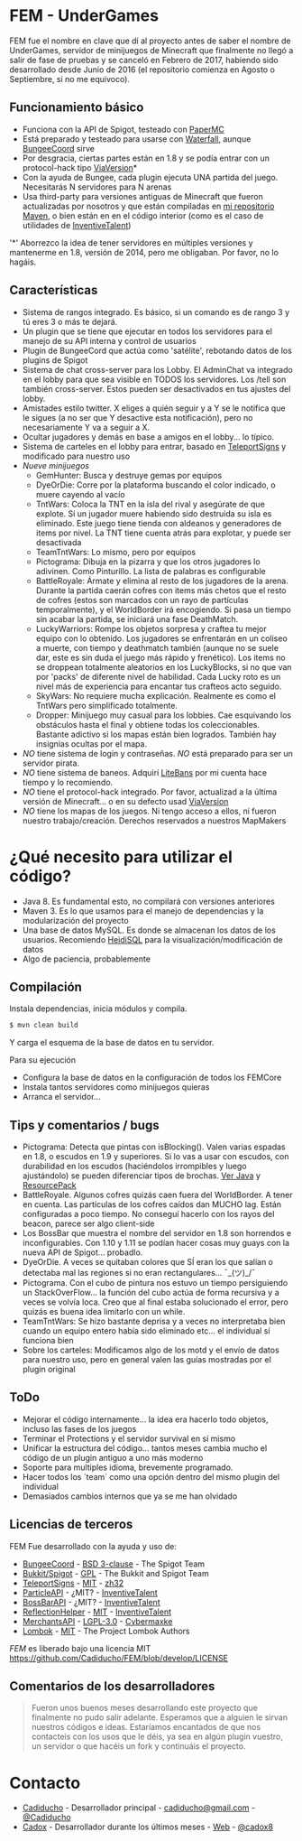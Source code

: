 # FEM - UnderGames

FEM fue el nombre en clave que dí al proyecto antes de saber el nombre de UnderGames, servidor de minijuegos de Minecraft que finalmente no llegó a salir de fase de pruebas y se canceló en Febrero de 2017, habiendo sido desarrollado desde Junio de 2016 (el repositorio comienza en Agosto o Septiembre, si no me equivoco).

## Funcionamiento básico
  - Funciona con la API de Spigot, testeado con [PaperMC](https://github.com/PaperMC/Paper)
  - Está preparado y testeado para usarse con [Waterfall](https://github.com/WaterfallMC/Waterfall), aunque [BungeeCoord](https://github.com/SpigotMC/BungeeCord) sirve
  - Por desgracia, ciertas partes están en 1.8 y se podía entrar con un protocol-hack tipo [ViaVersion](https://github.com/MylesIsCool/ViaVersion)*
  - Con la ayuda de Bungee, cada plugin ejecuta UNA partida del juego. Necesitarás N servidores para N arenas
  - Usa third-party para versiones antiguas de Minecraft que fueron actualizadas por nosotros y que están compiladas en [mi repositorio Maven](https://cadiducho.com/repo), o bien están en en el código interior (como es el caso de utilidades de [InventiveTalent](https://github.com/InventivetalentDev))

'*' Aborrezco la idea de tener servidores en múltiples versiones y mantenerme en 1.8, versión de 2014, pero me obligaban. Por favor, no lo hagáis.

## Características
  - Sistema de rangos integrado. Es básico, si un comando es de rango 3 y tú eres 3 o más te dejará.
  - Un plugin que se tiene que ejecutar en todos los servidores para el manejo de su API interna y control de usuarios
  - Plugin de BungeeCord que actúa como 'satélite', rebotando datos de los plugins de Spigot
  - Sistema de chat cross-server para los Lobby. El AdminChat va integrado en el lobby para que sea visible en TODOS los servidores. Los /tell son también cross-server. Estos pueden ser desactivados en tus ajustes del lobby.
  - Amistades estilo twitter. X eliges a quién seguir y a Y se le notifica que le sigues (a no ser que Y desactive esta notificación), pero no necesariamente Y va a seguir a X.
  - Ocultar jugadores y demás en base a amigos en el lobby... lo típico.
  - Sistema de carteles en el lobby para entrar, basado en [TeleportSigns](https://github.com/zh32/TeleportSigns) y modificado para nuestro uso
  - *Nueve minijuegos*
    - GemHunter: Busca y destruye gemas por equipos
    - DyeOrDie: Corre por la plataforma buscando el color indicado, o muere cayendo al vacío
    - TntWars: Coloca la TNT en la isla del rival y asegúrate de que explote. Si un jugador muere habiendo sido destruida su isla es eliminado. Este juego tiene tienda con aldeanos y generadores de items por nivel. La TNT tiene cuenta atrás para explotar, y puede ser desactivada
    - TeamTntWars: Lo mismo, pero por equipos
    - Pictograma: Dibuja en la pizarra y que los otros jugadores lo adivinen. Como Pinturillo. La lista de palabras es configurable
    - BattleRoyale: Ármate y elimina al resto de los jugadores de la arena. Durante la partida caerán cofres con items más chetos que el resto de cofres (estos son marcados con un rayo de partículas temporalmente), y el WorldBorder irá encogiendo. Si pasa un tiempo sin acabar la partida, se iniciará una fase DeathMatch.
    - LuckyWarriors: Rompe los objetos sorpresa y craftea tu mejor equipo con lo obtenido. Los jugadores se enfrentarán en un coliseo a muerte, con tiempo y deathmatch también (aunque no se suele dar, este es sin duda el juego más rápido y frenético). Los items no se droppean totalmente aleatorios en los LuckyBlocks, si no que van por 'packs' de diferente nivel de habilidad. Cada Lucky roto es un nivel más de experiencia para encantar tus crafteos acto seguido.
    - SkyWars: No requiere mucha explicación. Realmente es como el TntWars pero simplificado totalmente.
    - Dropper: Minijuego muy casual para los lobbies. Cae esquivando los obstáculos hasta el final y obtiene todas los coleccionables. Bastante adictivo si los mapas están bien logrados. También hay insignias ocultas por el mapa.
  - *NO* tiene sistema de login y contraseñas. *NO* está preparado para ser un servidor pirata.
  - *NO* tiene sistema de baneos. Adquirí [LiteBans](https://www.spigotmc.org/resources/litebans.3715/) por mi cuenta hace tiempo y lo recomiendo.
  - *NO* tiene el protocol-hack integrado. Por favor, actualizad a la última versión de Minecraft... o en su defecto usad [ViaVersion](https://github.com/MylesIsCool/ViaVersion)
  - *NO* tiene los mapas de los juegos. Ni tengo acceso a ellos, ni fueron nuestro trabajo/creación. Derechos reservados a nuestros MapMakers
# ¿Qué necesito para utilizar el código?

  - Java 8. Es fundamental esto, no compilará con versiones anteriores
  - Maven 3. Es lo que usamos para el manejo de dependencias y la modularización del proyecto
  - Una base de datos MySQL. Es donde se almacenan los datos de los usuarios. Recomiendo [HeidiSQL](https://www.heidisql.com/) para la visualización/modificación de datos
  - Algo de paciencia, probablemente

## Compilación

Instala dependencias, inicia módulos y compila.

```sh
$ mvn clean build
```

Y carga el esquema de la base de datos en tu servidor.

Para su ejecución
* Configura la base de datos en la configuración de todos los FEMCore
* Instala tantos servidores como minijuegos quieras
* Arranca el servidor...

## Tips y comentarios / bugs
* Pictograma: Detecta que pintas con isBlocking(). Valen varias espadas en 1.8, o escudos en 1.9 y superiores. Si lo vas a usar con escudos, con durabilidad en los escudos (haciéndolos irrompibles y luego ajustándolo) se pueden diferenciar tipos de brochas. [Ver Java](https://github.com/Cadiducho/FEM/blob/82eb585797f24a80a644528a9f665923949ba7de/FEM-Pictograma/src/com/cadiducho/fem/pic/listener/GameListener.java#L45) y [ResourcePack](https://www.spigotmc.org/wiki/custom-item-models-in-1-9-and-up/)
* BattleRoyale. Algunos cofres quizás caen fuera del WorldBorder. A tener en cuenta. Las partículas de los cofres caídos dan MUCHO lag. Están configuradas a poco tiempo. No conseguí hacerlo con los rayos del beacon, parece ser algo client-side
* Los BossBar que muestra el nombre del servidor en 1.8 son horrendos e inconfigurables. Con 1.10 y 1.11 se podían hacer cosas muy guays con la nueva API de Spigot... probadlo.
* DyeOrDie. A veces se quitaban colores que SÍ eran los que salían o detectaba mal las regiones si no eran rectangulares... ¯\_(ツ)_/¯
* Pictograma. Con el cubo de pintura nos estuvo un tiempo persiguiendo un StackOverFlow... la función del cubo actúa de forma recursiva y a veces se volvía loca. Creo que al final estaba solucionado el error, pero quizás es buena idea limitarlo con un while.
* TeamTntWars: Se hizo bastante deprisa y a veces no interpretaba bien cuando un equipo entero había sido eliminado etc... el individual sí funciona bien
* Sobre los carteles: Modificamos algo de los motd y el envío de datos para nuestro uso, pero en general valen las guías mostradas por el plugin original

## ToDo
 - Mejorar el código internamente... la idea era hacerlo todo objetos, incluso las fases de los juegos
 - Terminar el Protections y el servidor survival en sí mismo
 - Unificar la estructura del código... tantos meses cambia mucho el código de un plugin antiguo a uno más moderno
 - Soporte para multiples idioma, brevemente programado.
 - Hacer todos los ´team´ como una opción dentro del mismo plugin del individual
 - Demasiados cambios internos que ya se me han olvidado

## Licencias de terceros

FEM Fue desarrollado con la ayuda y uso de:
* [BungeeCoord](https://github.com/SpigotMC/BungeeCord) - [BSD 3-clause](https://github.com/SpigotMC/BungeeCord/blob/master/LICENSE) - The Spigot Team
* [Bukkit/Spigot](https://hub.spigotmc.org/stash/projects/SPIGOT) - [GPL](https://hub.spigotmc.org/stash/projects/SPIGOT/repos/bukkit/browse/LICENCE.txt) - The Bukkit and Spigot Team
* [TeleportSigns](https://github.com/zh32/TeleportSigns) - [MIT](https://github.com/zh32/TeleportSigns/blob/development/LICENSE) - [zh32](https://github.com/zh32/)
* [ParticleAPI](https://github.com/InventivetalentDev/ParticleAPI) - ¿MIT? - [InventiveTalent](https://github.com/InventivetalentDev)
* [BossBarAPI](https://github.com/InventivetalentDev/BossBarAPI) - ¿MIT? - [InventiveTalent](https://github.com/InventivetalentDev)
* [ReflectionHelper](https://github.com/InventivetalentDev/ReflectionHelper) - [MIT](https://github.com/InventivetalentDev/ReflectionHelper/blob/master/LICENSE) - [InventiveTalent](https://github.com/InventivetalentDev)
* [MerchantsAPI](https://github.com/Cybermaxke/MerchantsAPI) - [LGPL-3.0](https://github.com/Cybermaxke/MerchantsAPI/blob/master/LICENSE.txt) - [Cybermaxke](https://github.com/Cybermaxke)
* [Lombok](https://projectlombok.org/) - [MIT](https://opensource.org/licenses/mit-license.php) - The Project Lombok Authors

*FEM* es liberado bajo una licencia MIT https://github.com/Cadiducho/FEM/blob/develop/LICENSE

## Comentarios de los desarrolladores

> Fueron unos buenos meses desarrollando este proyecto que finalmente no pudo salir adelante. Esperamos que a alguien le sirvan nuestros códigos e ideas. Estaríamos encantados de que nos contacteis con los usos que le déis, ya sea en algún plugin vuestro, un servidor o que hacéis un fork y continuáis el proyecto.

# Contacto
* [Cadiducho](https://github.com/Cadiducho) - Desarrollador principal - cadiducho@gmail.com - [@Cadiducho](https://twitter.com/Cadiducho)
* [Cadox](https://github.com/cadox8) - Desarrollador durante los últimos meses - [Web](https://projectalpha.es/cadox8/) - [@cadox8](https://twitter.com/cadox8)

